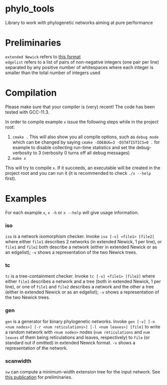 # phylo_tools
Library to work with phylogenetic networks aiming at pure performance

# Preliminaries

`extended Newick` refers to [this format](https://www.ncbi.nlm.nih.gov/pubmed/19077301)  
`edgelist` refers to a list of pairs of non-negative integers (one pair per line) separated by any positive number of whitespaces where each integer is smaller than the total number of integers used

# Compilation

Please make sure that your compiler is (very) recent! The code has been tested with GCC-11.3.

In order to compile example `x` issue the following steps while in the project root:
1. `cmake .`
  This will also show you all compile options, such as `debug mode` which can be changed by saying `cmake -DDEBUG=3 -DSTATISTICS=0 .` for example to disable collecting run-time statistics and set the debug-verbosity to 3 (verbosity 0 turns off all debug messages)
2. `make x`

This will try to compile `x`. If it succeeds, an executable will be created in the project root and you can run it (it is recommended to check `./x --help` first).

# Examples

For each example `x`, `x -h` or `x --help` will give usage information.

### iso
`iso` is a network isomorphism checker. Invoke `iso [-v] <file1> [file2]` where either `file1` describes 2 networks (in extended Newick, 1 per line), or `file1` and `file2` both describe a network (either in extended Newick or as an edgelist); `-v` shows a representation of the two Newick trees.

### tc
`tc` is a tree-containment checker. Invoke `tc [-v] <file1> [file2]` where either `file1` describes a network and a tree (both in extended Newick, 1 per line), or one of `file1` and `file2` describes a network and the other a tree (either in extended Newick or as an edgelist); `-v` shows a representation of the two Newick trees.

### gen
`gen` is a generator for binary phylogenetic networks. Invoke `gen [-v] [-n <num nodes>] [-r <num reticulations>] [-l <num leaves>] [file]`
to write a random network with `<num nodes>` nodes (`num reticulations` and `num leaves` of them being reticulations and leaves, respectively) to `file` (or standard out if omitted) in extended Newick format. `-v` shows a representation of the network.

### scanwidth
`sw` can compute a minimum-width extension tree for the input network. See [this publication](https://hal-upec-upem.archives-ouvertes.fr/hal-02353161) for preliminaries.

